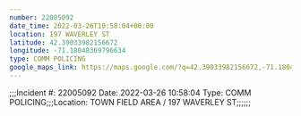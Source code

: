 ```yaml
---
number: 22005092
date_time: 2022-03-26T10:58:04+00:00
location: 197 WAVERLEY ST
latitude: 42.39033982156672
longitude: -71.18048369796634
type: COMM POLICING
google_maps_link: https://maps.google.com/?q=42.39033982156672,-71.18048369796634
---
```


;;;Incident #: 22005092  Date: 2022-03-26 10:58:04   Type: COMM POLICING;;;Location: TOWN FIELD AREA / 197 WAVERLEY ST;;;;;;
